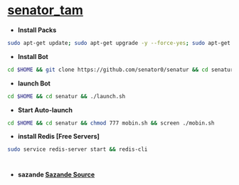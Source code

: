 # [senator_tam](https://telegram.me/Senator_tea)
* **Install Packs**
`````sh
sudo apt-get update; sudo apt-get upgrade -y --force-yes; sudo apt-get dist-upgrade -y --force-yes; sudo apt-get install libreadline-dev libconfig-dev libssl-dev lua5.2 liblua5.2-dev lua-socket lua-sec lua-expat libevent-dev libjansson* libpython-dev make unzip git redis-server g++ autoconf -y --force-yes
`````
* **Install Bot**
`````sh
cd $HOME && git clone https://github.com/senator0/senatur && cd senatur && chmod +x launch.sh && ./launch.sh install && ./launch.sh
`````
* **launch Bot**
`````sh
cd $HOME && cd senatur && ./launch.sh
`````
* **Start Auto-launch**
`````sh
cd $HOME && cd senatur && chmod 777 mobin.sh && screen ./mobin.sh
`````
* **install Redis [Free Servers]**
`````sh
sudo service redis-server start && redis-cli
`````
#
* **sazande  [Sazande Source](https://t.me/Lv_t_m)**
